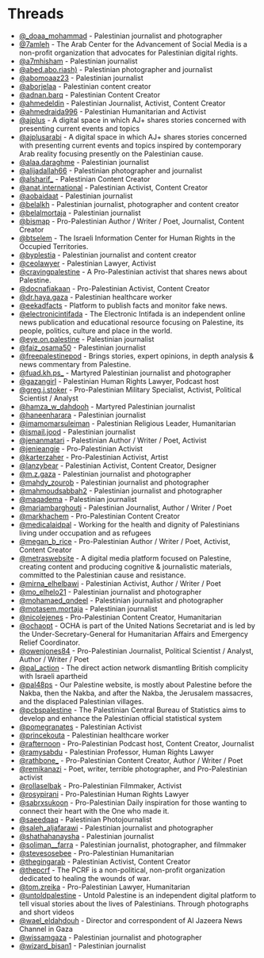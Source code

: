 # Threads


- [@_doaa_mohammad](https://www.threads.net/@_doaa_mohammad) - Palestinian journalist and photographer
- [@7amleh](https://www.threads.net/@7amleh) - The Arab Center for the Advancement of Social Media is a non-profit organization that advocates for Palestinian digital rights.
- [@a7mhisham](https://www.threads.net/@a7mhisham) - Palestinian journalist
- [@abed.abo.riash)](https://www.threads.net/@abed.abo.riash) - Palestinian photographer and journalist
- [@abomoaaz23](https://www.threads.net/@abomoaaz23) - Palestinian journalist
- [@aborjelaa](https://www.threads.net/@aborjelaa) - Palestinian content creator
- [@adnan.barq](https://www.threads.net/@adnan.barq) - Palestinian Content Creator
- [@ahmedeldin](https://www.threads.net/@ahmedeldin) - Palestinian Journalist, Activist, Content Creator
- [@ahmedraida996](https://www.threads.net/@ahmedraida996) - Palestinian Humanitarian and Activist
- [@ajplus](https://www.threads.net/@ajplus) - A digital space in which AJ+ shares stories concerned with presenting current events and topics
- [@ajplusarabi](https://www.threads.net/@ajplusarabi) - A digital space in which AJ+ shares stories concerned with presenting current events and topics inspired by contemporary Arab reality focusing presently on the Palestinian cause.
- [@alaa.daraghme](https://www.threads.net/@alaa.daraghme) - Palestinian journalist
- [@alijadallah66](https://www.threads.net/@alijadallah66) - Palestinian photographer and journalist
- [@alsharif_](https://www.threads.net/@sara.alsharif_) - Palestinian Content Creator
- [@anat.international](https://www.threads.net/@anat.international) - Palestinian Activist, Content Creator
- [@aobaidaat](https://www.threads.net/@aobaidaat) - Palestinian journalist
- [@belalkh](https://www.threads.net/@belalkh) - Palestinian journalist, photographer and content creator
- [@belalmortaja](https://www.threads.net/@belalmortaja) - Palestinian journalist
- [@bismap](https://www.threads.net/@bismap) - Pro-Palestinian Author / Writer / Poet, Journalist, Content Creator
- [@btselem](https://www.threads.net/@btselem) - The Israeli Information Center for Human Rights in the Occupied Territories.
- [@byplestia](https://www.threads.net/@byplestia) - Palestinian journalist and content creator
- [@ceolawyer](https://www.threads.net/@ceolawyer) - Palestinian Lawyer, Activist
- [@cravingpalestine](https://www.threads.net/@cravingpalestine) - A Pro-Palestinian activist that shares news about Palestine.
- [@docnafiakaan](https://www.threads.net/@docnafiakaan) - Pro-Palestinian Activist, Content Creator
- [@dr.haya.gaza](https://www.threads.net/@dr.haya.gaza) - Palestinian healthcare worker
- [@eekadfacts](https://www.threads.net/@eekadfacts) - Platform to publish facts and monitor fake news.
- [@electronicintifada](https://www.threads.net/@electronicintifada) - The Electronic Intifada is an independent online news publication and educational resource focusing on Palestine, its people, politics, culture and place in the world.
- [@eye.on.palestine](https://www.threads.net/@eye.on.palestine) - Palestinian journalist
- [@faiz_osama50](https://www.threads.net/@faiz_osama50) - Palestinian journalist
- [@freepalestinepod](https://www.threads.net/@freepalestinepod) - Brings stories, expert opinions, in depth analysis & news commentary from Palestine.
- [@fuad.kh.ps_](https://www.threads.net/@fuad.kh.ps_) - Martyred Palestinian journalist and photographer
- [@gazangirl](https://www.threads.net/@gazangirl) - Palestinian Human Rights Lawyer, Podcast host
- [@greg.j.stoker](https://www.threads.net/@greg.j.stoker) - Pro-Palestinian Military Specialist, Activist, Political Scientist / Analyst
- [@hamza_w_dahdooh](https://www.threads.net/@hamza_w_dahdooh) - Martyred Palestinian journalist
- [@haneenharara](https://www.threads.net/@haneenharara) - Palestinian journalist
- [@imamomarsuleiman](https://www.threads.net/@imamomarsuleiman) - Palestinian Religious Leader, Humanitarian
- [@ismail.jood](https://www.threads.net/@ismail.jood) - Palestinian journalist
- [@jenanmatari](https://www.threads.net/@jenanmatari) - Palestinian Author / Writer / Poet, Activist
- [@jenieangie](https://www.threads.net/@jenieangie) - Pro-Palestinian Activist
- [@karterzaher](https://www.threads.net/@karterzaher) - Pro-Palestinian Activist, Artist
- [@lanzybear](https://www.threads.net/@lanzybear) - Palestinian Activist, Content Creator, Designer
- [@m.z.gaza](https://www.threads.net/@m.z.gaza) - Palestinian journalist and photographer
- [@mahdy_zourob](https://www.threads.net/@mahdy_zourob) - Palestinian journalist and photographer
- [@mahmoudsabbah2](https://www.threads.net/@mahmoudsabbah2) - Palestinian journalist and photographer
- [@maqadema](https://www.threads.net/@maqadema) - Palestinian journalist
- [@mariambarghouti](https://www.threads.net/@mariambarghouti) - Palestinian Journalist, Author / Writer / Poet
- [@markhachem](https://www.threads.net/@markhachem) - Pro-Palestinian Content Creator
- [@medicalaidpal](https://www.threads.net/@medicalaidpal) - Working for the health and dignity of Palestinians living under occupation and as refugees
- [@megan_b_rice](https://www.threads.net/@megan_b_rice) - Pro-Palestinian Author / Writer / Poet, Activist, Content Creator
- [@metraswebsite](https://www.threads.net/@metraswebsite) - A digital media platform focused on Palestine, creating content and producing cognitive & journalistic materials, committed to the Palestinian cause and resistance.
- [@mirna_elhelbawi](https://www.threads.net/@mirna_elhelbawi) - Palestinian Activist, Author / Writer / Poet
- [@mo_elhelo21](https://www.threads.net/@mo_elhelo21) - Palestinian journalist and photographer
- [@mohamaed_qndeel](https://www.threads.net/@mohamaed_qndeel) - Palestinian journalist and photographer
- [@motasem.mortaja](https://www.threads.net/@motasem.mortaja) - Palestinian journalist
- [@nicolejenes](https://www.threads.net/@nicolejenes) - Pro-Palestinian Content Creator, Humanitarian
- [@ochaopt](https://www.threads.net/@ochaopt) - OCHA is part of the United Nations Secretariat and is led by the Under-Secretary-General for Humanitarian Affairs and Emergency Relief Coordinator.
- [@owenjones84](https://www.threads.net/@owenjones84) - Pro-Palestinian Journalist, Political Scientist / Analyst, Author / Writer / Poet
- [@pal_action](https://www.threads.net/@pal_action) - The direct action network dismantling British complicity with Israeli apartheid
- [@pal48ps](https://www.threads.net/@pal48ps) - Our Palestine website, is mostly about Palestine before the Nakba, then the Nakba, and after the Nakba, the Jerusalem massacres, and the displaced Palestinian villages.
- [@pcbspalestine](https://www.threads.net/@pcbspalestine) - The Palestinian Central Bureau of Statistics aims to develop and enhance the Palestinian official statistical system
- [@pomegranates](https://www.threads.net/@pomegranates) - Palestinian Activist
- [@princekouta](https://www.threads.net/@princekouta) - Palestinian healthcare worker
- [@rafternoon](https://www.threads.net/@rafternoon) - Pro-Palestinian Podcast host, Content Creator, Journalist
- [@ramysabdu](https://www.threads.net/@ramysabdu) - Palestinian Professor, Human Rights Lawyer
- [@rathbone_](https://www.threads.net/@rathbone_) - Pro-Palestinian Content Creator, Author / Writer / Poet
- [@remikanazi](https://www.threads.net/@remikanazi) - Poet, writer, terrible photographer, and Pro-Palestinian activist
- [@rollaselbak](https://www.threads.net/@rollaselbak) - Pro-Palestinian Filmmaker, Activist
- [@rosypirani](https://www.threads.net/@rosypirani) - Pro-Palestinian Human Rights Lawyer
- [@sabrxsukoon](https://www.threads.net/@sabrxsukoon) - Pro-Palestinian Daily inspiration for those wanting to connect their heart with the One who made it.
- [@saeedqaq](https://www.threads.net/@saeedqaq) - Palestinian Photojournalist
- [@saleh_aljafarawi](https://www.threads.net/@saleh_aljafarawi) - Palestinian journalist and photographer
- [@shathahanaysha](https://www.threads.net/@shathahanaysha) - Palestinian journalist
- [@soliman__farra](https://www.threads.net/@soliman__farra) - Palestinian journalist, photographer, and filmmaker
- [@stevesosebee](https://www.threads.net/@stevesosebee) - Pro-Palestinian Humanitarian
- [@thegingarab](https://www.threads.net/@thegingarab) - Palestinian Activist, Content Creator
- [@thepcrf](https://www.threads.net/@thepcrf) - The PCRF is a non-political, non-profit organization dedicated to healing the wounds of war.
- [@tom.zreika](https://www.threads.net/@tom.zreika) - Pro-Palestinian Lawyer, Humanitarian
- [@untoldpalestine](https://www.threads.net/@untoldpalestine) - Untold Palestine is an independent digital platform to tell visual stories about the lives of Palestinians. Through photographs and short videos
- [@wael_eldahdouh](https://www.threads.net/@wael_eldahdouh) - Director and correspondent of Al Jazeera News Channel in Gaza
- [@wissamgaza](https://www.threads.net/@wissamgaza) - Palestinian journalist and photographer
- [@wizard_bisan1](https://www.threads.net/@wizard_bisan1) - Palestinian journalist
